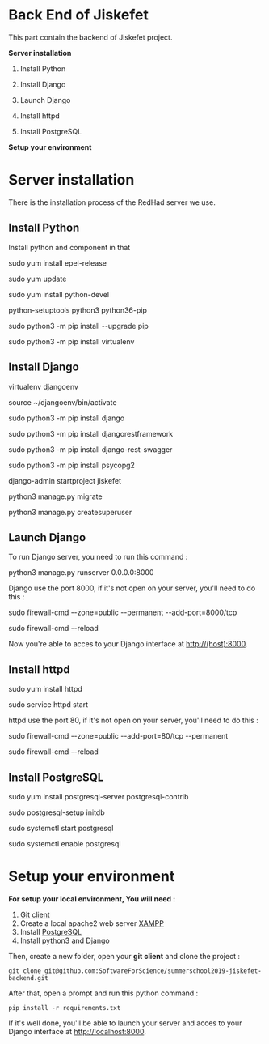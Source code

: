 
# Back End of Jiskefet

  

This part contain the backend of Jiskefet project.

**Server installation**

1. Install Python

2. Install Django

3. Launch Django

4. Install httpd

5. Install PostgreSQL

**Setup your environment**

  

# Server installation


There is the installation process of the RedHad server we use.

  

## Install Python

Install python and component in that

  

sudo yum install epel-release

sudo yum update

sudo yum install python-devel

python-setuptools python3 python36-pip

sudo python3 -m pip install --upgrade pip

sudo python3 -m pip install virtualenv

  

## Install Django

  

virtualenv djangoenv

source ~/djangoenv/bin/activate

sudo python3 -m pip install django

sudo python3 -m pip install djangorestframework

sudo python3 -m pip install django-rest-swagger

sudo python3 -m pip install psycopg2

django-admin startproject jiskefet

python3 manage.py migrate

python3 manage.py createsuperuser

  

## Launch Django

  

To run Django server, you need to run this command :

  

python3 manage.py runserver 0.0.0.0:8000

  

Django use the port 8000, if it's not open on your server, you'll need to do this :

  

sudo firewall-cmd --zone=public --permanent --add-port=8000/tcp

sudo firewall-cmd --reload

  

Now you're able to acces to your Django interface at [http://(host):8000](http://host:8000).

  

## Install httpd

  

sudo yum install httpd

sudo service httpd start

httpd use the port 80, if it's not open on your server, you'll need to do this :

  

sudo firewall-cmd --zone=public --add-port=80/tcp --permanent

sudo firewall-cmd --reload

  

## Install PostgreSQL

sudo yum install postgresql-server postgresql-contrib

sudo postgresql-setup initdb

sudo systemctl start postgresql

sudo systemctl enable postgresql

# Setup your environment

**For setup your local environment, You will need :**

 1. [Git client](https://git-scm.com/downloads)
 2. Create a local apache2 web server [XAMPP](https://www.apachefriends.org/fr/download.html) 
 3. Install [PostgreSQL](https://www.postgresql.org/download/)
 4. Install [python3](https://www.python.org/downloads/) and [Django](https://www.djangoproject.com/download/)

Then, create a new folder, open your **git client** and clone the project :

    git clone git@github.com:SoftwareForScience/summerschool2019-jiskefet-backend.git
 
After that, open a prompt and run this python command :

    pip install -r requirements.txt

If it's well done, you'll be able to launch your server and acces to your Django interface at [http://localhost:8000](http://localhost:8000).

